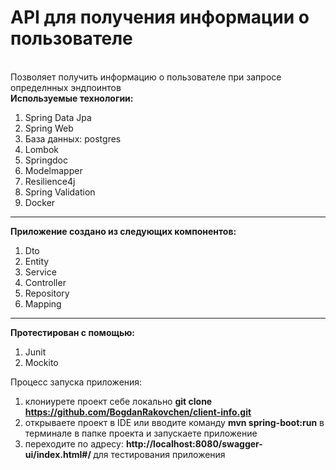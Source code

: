 # API для получения информации о пользователе
<br/>
Позволяет получить информацию о пользователе при запросе определнных эндпоинтов
<br/>
<b>Используемые технологии:</b>
  <ol>
    <li>Spring Data Jpa</li>
    <li>Spring Web</li>
    <li>База данных: postgres</li>
    <li>Lombok</li>
    <li>Springdoc</li>
    <li>Modelmapper</li>
    <li>Resilience4j</li>
    <li>Spring Validation</li>
    <li>Docker</li>
  </ol>
<hr/>
<b>Приложение создано из следующих компонентов:</b>
  <ol>
    <li>Dto</li>
    <li>Entity</li>
    <li>Service</li>
    <li>Controller</li>
    <li>Repository</li>
    <li>Mapping</li>
  </ol>
<hr/>
<b>Протестирован с помощью:</b>
 <ol>
    <li>Junit</li>
    <li>Mockito</li>
  </ol>


Процесс запуска приложения:
1. клониурете проект себе локально <b> git clone https://github.com/BogdanRakovchen/client-info.git </b>
2. открываете проект в IDE или вводите команду <b>mvn spring-boot:run</b> в терминале в папке проекта и запускаете приложение
3. переходите по адресу: <b> http://localhost:8080/swagger-ui/index.html#/ </b> для тестирования приложения
